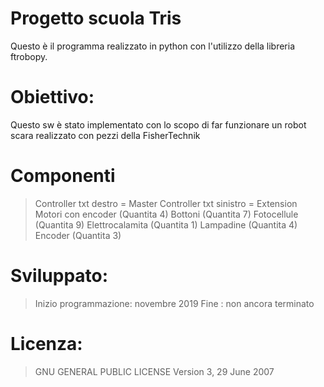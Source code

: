 # Progetto scuola Tris
Questo è il programma realizzato in python con l'utilizzo della libreria ftrobopy.
# Obiettivo: 
Questo sw è stato implementato con lo scopo di far funzionare un robot scara realizzato con pezzi della FisherTechnik
# Componenti
> Controller txt destro = Master
> Controller txt sinistro = Extension
>Motori con encoder (Quantita 4)
>Bottoni (Quantita 7)
>Fotocellule (Quantita 9)
>Elettrocalamita (Quantita 1)
>Lampadine (Quantita 4)
>Encoder (Quantita 3)
# Sviluppato:
>Inizio programmazione: novembre 2019
>Fine : non ancora terminato
# Licenza:
>  GNU GENERAL PUBLIC LICENSE  Version 3, 29 June 2007

